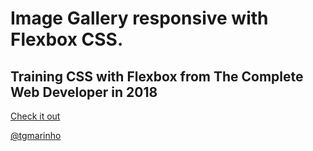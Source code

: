 # Image Gallery responsive with Flexbox CSS.

## Training CSS with Flexbox from The Complete Web Developer in 2018

[Check it out](https://tgmarinho.github.io/image-gallery-flexbox-css3/)

[@tgmarinho](https://twitter.com/tgmarinho)
